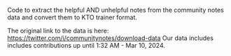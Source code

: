 Code to extract the helpful AND unhelpful notes from the community notes data and convert them to KTO trainer format.

The original link to the data is here: https://twitter.com/i/communitynotes/download-data
Our data includes includes contributions up until 1:32 AM - Mar 10, 2024.
